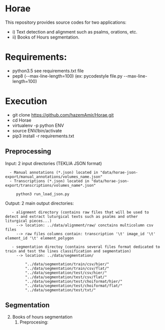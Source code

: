 # Horae
This repository provides source codes for two applications: 
  - i)  Text detection and alignment such as psalms, orations, etc.
  - ii) Books of Hours segmentation.
# Requirements:
- python3.5
  see requirements.txt file
- pep8 (--max-line-length=100) 
  (ex: pycodestyle file.py --max-line-length=100)
 
# Execution
- git clone https://github.com/hazemAmir/Horae.git
- cd Horae
- virtualenv -p python ENV
- source ENV/bin/activate 
- pip3 install -r requirements.txt


## Preprocessing

Input: 2 input directories (TEKLIA JSON format) 
      
      - Manual annotations (*.json) located in "data/horae-json-export/manual_annotations/volumes_name.json" 
      - Transcriptions (*.json) located in "data/horae-json-export/transcriptions/volumes_name*.json" 
     
         python3 run_load_json.py
 
Output: 2 main output directories:
       
       - alignment directory (contains raw files that will be used to detect and extract luturgical texts such as psalms and other liturgical pieces...)
         --> location: ../data/alignment/raw/ conctains multicolumn csv files
         --> raw files columns contain: transcription '\t' image_id '\t' element_id '\t' element_polygon
                     
       - segmentation directoy (contains several files format dedicated to train and test the lines classification and segmentation)
         --> location: ../data/segmentation/
             
             "../data/segmentation/train/csv/hier/"
             "../data/segmentation/train/csv/flat/"
             "../data/segmentation/test/csv/hier/"
             "../data/segmentation/test/csv/flat/"
             "../data/segmentation/test/choiformat/hier/"
             "../data/segmentation/test/choiformat/flat/"
             "../data/segmentation/test/txt/"
          
## Segmentation          
2) Books of hours segmentation
   1) Preprocesing:
   

